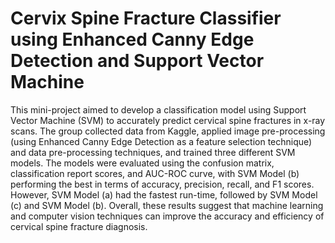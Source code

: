 # Cervix Spine Fracture Classifier using Enhanced Canny Edge Detection and Support Vector Machine
This mini-project aimed to develop a classification model using Support Vector Machine (SVM) to accurately predict cervical spine
fractures in x-ray scans. The group collected data from Kaggle, applied image pre-processing (using Enhanced Canny Edge Detection as a feature selection technique) and data pre-processing techniques, and trained three different SVM models. The models were evaluated using the confusion matrix, classification report scores, and AUC-ROC curve, with SVM Model (b) performing the best in terms of accuracy, precision, recall, and F1 scores. However, SVM Model (a) had the fastest run-time, followed by SVM Model (c) and SVM Model (b). Overall, these results suggest that machine learning and computer vision techniques can improve the
accuracy and efficiency of cervical spine fracture diagnosis.